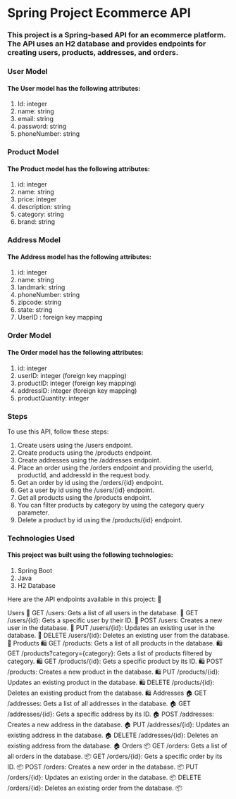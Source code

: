 # Spring Project Ecommerce API
### This project is a Spring-based API for an ecommerce platform. The API uses an H2 database and provides endpoints for creating users, products, addresses, and orders.

### User Model
#### The User model has the following attributes:
1. Id: integer
2. name: string
3. email: string
4. password: string
5. phoneNumber: string

### Product Model
#### The Product model has the following attributes:
1. id: integer
2. name: string
4. price: integer
5. description: string
6. category: string
7. brand: string

### Address Model
#### The Address model has the following attributes:
1. id: integer
2. name: string
3. landmark: string
4. phoneNumber: string
5. zipcode: string
6. state: string
7. UserID : foreign key mapping

### Order Model
#### The Order model has the following attributes:
1. id: integer
2. userID: integer (foreign key mapping)
3. productID: integer (foreign key mapping)
4. addressID: integer (foreign key mapping)
5. productQuantity: integer

### Steps
To use this API, follow these steps:
1. Create users using the /users endpoint.
2. Create products using the /products endpoint.
3. Create addresses using the /addresses endpoint.
4. Place an order using the /orders endpoint and providing the userId, productId, and addressId in the request body.
5. Get an order by id using the /orders/{id} endpoint.
6. Get a user by id using the /users/{id} endpoint.
7. Get all products using the /products endpoint.
8. You can filter products by category by using the category query parameter.
9. Delete a product by id using the /products/{id} endpoint.

### Technologies Used
#### This project was built using the following technologies:
  1. Spring Boot
  2. Java
  3. H2 Database

Here are the API endpoints available in this project: 🚀

Users 👥
GET /users: Gets a list of all users in the database. 👥
GET /users/{id}: Gets a specific user by their ID. 👥
POST /users: Creates a new user in the database. 👥
PUT /users/{id}: Updates an existing user in the database. 👥
DELETE /users/{id}: Deletes an existing user from the database. 👥
Products 🛍️
GET /products: Gets a list of all products in the database. 🛍️
GET /products?category={category}: Gets a list of products filtered by category. 🛍️
GET /products/{id}: Gets a specific product by its ID. 🛍️
POST /products: Creates a new product in the database. 🛍️
PUT /products/{id}: Updates an existing product in the database. 🛍️
DELETE /products/{id}: Deletes an existing product from the database. 🛍️
Addresses 🏠
GET /addresses: Gets a list of all addresses in the database. 🏠
GET /addresses/{id}: Gets a specific address by its ID. 🏠
POST /addresses: Creates a new address in the database. 🏠
PUT /addresses/{id}: Updates an existing address in the database. 🏠
DELETE /addresses/{id}: Deletes an existing address from the database. 🏠
Orders 📦
GET /orders: Gets a list of all orders in the database. 📦
GET /orders/{id}: Gets a specific order by its ID. 📦
POST /orders: Creates a new order in the database. 📦
PUT /orders/{id}: Updates an existing order in the database. 📦
DELETE /orders/{id}: Deletes an existing order from the database. 📦
